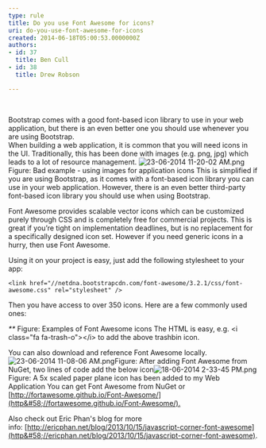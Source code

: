 ```yaml
---
type: rule
title: Do you use Font Awesome for icons?
uri: do-you-use-font-awesome-for-icons
created: 2014-06-18T05:00:53.0000000Z
authors:
- id: 37
  title: Ben Cull
- id: 38
  title: Drew Robson

---
```


 ​





​​​​​​​​Bootstrap comes with a good font-based icon library to use in your web application, but there is an even better one you should use whenever you are using Bootstrap.​   ​  
When building a web application, it is common that you will need icons in the UI. Traditionally, this has been done with images (e.g. png, jpg) which leads to a lot of resource management.
![23-06-2014 11-20-02 AM.png](/PublishingImages/23-06-2014%2011-20-02%20AM.png)Figure: Bad example - using images for application icons
This is simplified if you are using Bootstrap, as it comes with a font-based icon library you can use in your web application. However, there is an even better third-party font-based icon library you should use when using Bootstrap.

Font Awesome provides scalable vector icons which can be customized purely through CSS and is completely free for commercial projects. This is great if you’re tight on implementation deadlines, but is no replacement for a specifically designed icon set. However if you need generic icons in a hurry, then use Font Awesome.

Using it on your project is easy, just add the following stylesheet to your app:​


```
<link href="//netdna.bootstrapcdn.com/font-awesome/3.2.1/css/font-awesome.css" rel="stylesheet" />​
```


Then you have access to over 350 icons. Here are a few commonly used ones:

​​​*​​​**​​​*​
Figure: Examples of Font Awesome icons
​​​The HTML is easy, e.g. &lt;i class="fa fa-trash-o"&gt;&lt;/i&gt;​ to add the above trashbin icon.

​You can also download and reference Font Awesome locally.
![23-06-2014 11-08-06 AM.png](/PublishingImages/23-06-2014%2011-08-06%20AM.png)Figure: After adding Font Awesome from NuGet, two lines of code add the below icon​![18-06-2014 2-33-45 PM.png](/PublishingImages/18-06-2014%202-33-45%20PM.png)Figure: A 5x scaled paper plane icon has been added to my Web Application
You can get Font Awesome from NuGet or        [http://fortawesome.github.io/Font-Awesome/](http&#58;//fortawesome.github.io/Font-Awesome/).​

Also check out Eric Phan's blog for more info: [http://ericphan.net/blog/2013/10/15/javascript-corner-font-awesome​​](http&#58;//ericphan.net/blog/2013/10/15/javascript-corner-font-awesome).
 ​​
